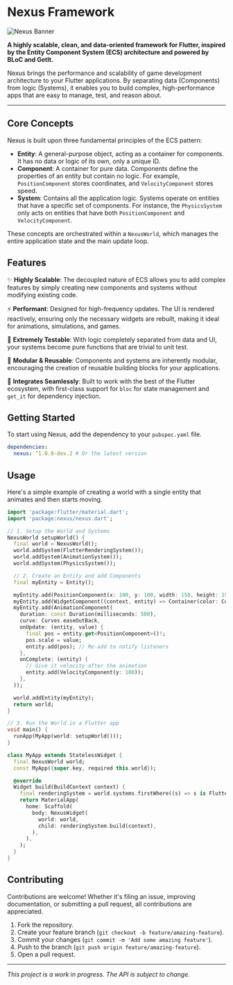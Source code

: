 # Nexus Framework

![Nexus Banner](https://placehold.co/1200x400/673AB7/FFFFFF?text=Nexus&font=raleway)

**A highly scalable, clean, and data-oriented framework for Flutter, inspired by the Entity Component System (ECS) architecture and powered by BLoC and GetIt.**

Nexus brings the performance and scalability of game development architecture to your Flutter applications. By separating data (Components) from logic (Systems), it enables you to build complex, high-performance apps that are easy to manage, test, and reason about.

---

## Core Concepts

Nexus is built upon three fundamental principles of the ECS pattern:

-   **Entity**: A general-purpose object, acting as a container for components. It has no data or logic of its own, only a unique ID.
-   **Component**: A container for pure data. Components define the properties of an entity but contain no logic. For example, `PositionComponent` stores coordinates, and `VelocityComponent` stores speed.
-   **System**: Contains all the application logic. Systems operate on entities that have a specific set of components. For instance, the `PhysicsSystem` only acts on entities that have both `PositionComponent` and `VelocityComponent`.

These concepts are orchestrated within a `NexusWorld`, which manages the entire application state and the main update loop.

## Features

✨ **Highly Scalable**: The decoupled nature of ECS allows you to add complex features by simply creating new components and systems without modifying existing code.

⚡ **Performant**: Designed for high-frequency updates. The UI is rendered reactively, ensuring only the necessary widgets are rebuilt, making it ideal for animations, simulations, and games.

🧪 **Extremely Testable**: With logic completely separated from data and UI, your systems become pure functions that are trivial to unit test.

🧩 **Modular & Reusable**: Components and systems are inherently modular, encouraging the creation of reusable building blocks for your applications.

🔗 **Integrates Seamlessly**: Built to work with the best of the Flutter ecosystem, with first-class support for `bloc` for state management and `get_it` for dependency injection.

## Getting Started

To start using Nexus, add the dependency to your `pubspec.yaml` file.

```yaml
dependencies:
  nexus: ^1.0.0-dev.2 # Or the latest version
```

## Usage

Here's a simple example of creating a world with a single entity that animates and then starts moving.

```dart
import 'package:flutter/material.dart';
import 'package:nexus/nexus.dart';

// 1. Setup the World and Systems
NexusWorld setupWorld() {
  final world = NexusWorld();
  world.addSystem(FlutterRenderingSystem());
  world.addSystem(AnimationSystem());
  world.addSystem(PhysicsSystem());

  // 2. Create an Entity and add Components
  final myEntity = Entity();

  myEntity.add(PositionComponent(x: 100, y: 100, width: 150, height: 150, scale: 0));
  myEntity.add(WidgetComponent((context, entity) => Container(color: Colors.blueAccent)));
  myEntity.add(AnimationComponent(
    duration: const Duration(milliseconds: 500),
    curve: Curves.easeOutBack,
    onUpdate: (entity, value) {
      final pos = entity.get<PositionComponent>()!;
      pos.scale = value;
      entity.add(pos); // Re-add to notify listeners
    },
    onComplete: (entity) {
      // Give it velocity after the animation
      entity.add(VelocityComponent(y: 100));
    },
  ));

  world.addEntity(myEntity);
  return world;
}

// 3. Run the World in a Flutter app
void main() {
  runApp(MyApp(world: setupWorld()));
}

class MyApp extends StatelessWidget {
  final NexusWorld world;
  const MyApp({super.key, required this.world});

  @override
  Widget build(BuildContext context) {
    final renderingSystem = world.systems.firstWhere((s) => s is FlutterRenderingSystem) as FlutterRenderingSystem;
    return MaterialApp(
      home: Scaffold(
        body: NexusWidget(
          world: world,
          child: renderingSystem.build(context),
        ),
      ),
    );
  }
}
```

## Contributing

Contributions are welcome! Whether it's filing an issue, improving documentation, or submitting a pull request, all contributions are appreciated.

1.  Fork the repository.
2.  Create your feature branch (`git checkout -b feature/amazing-feature`).
3.  Commit your changes (`git commit -m 'Add some amazing feature'`).
4.  Push to the branch (`git push origin feature/amazing-feature`).
5.  Open a pull request.

---
*This project is a work in progress. The API is subject to change.*
